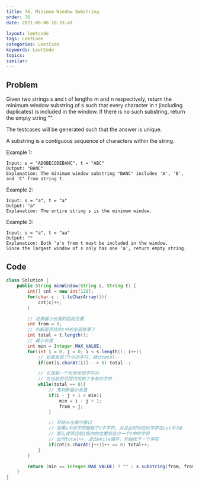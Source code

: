```yaml
---
title: 76. Minimum Window Substring
order: 76
date: 2021-06-06 10:33:49

layout: leetcode
tags: LeetCode
categories: LeetCode
keywords: LeetCode
topics:
similar:
---
```


## Problem

Given two strings s and t of lengths m and n respectively, return the minimum window substring of s such that every character in t (including duplicates) is included in the window. If there is no such substring, return the empty string "".

The testcases will be generated such that the answer is unique.

A substring is a contiguous sequence of characters within the string.

Example 1:

```
Input: s = "ADOBECODEBANC", t = "ABC"
Output: "BANC"
Explanation: The minimum window substring "BANC" includes 'A', 'B', and 'C' from string t.
```

Example 2:

```
Input: s = "a", t = "a"
Output: "a"
Explanation: The entire string s is the minimum window.
```

Example 3:

```
Input: s = "a", t = "aa"
Output: ""
Explanation: Both 'a's from t must be included in the window.
Since the largest window of s only has one 'a', return empty string.
```

## Code

```java
class Solution {
    public String minWindow(String s, String t) {
        int[] cnt = new int[128];
        for(char c : t.toCharArray()){
            cnt[c]++;
        }

        // 记录最小长度的起始位置
        int from = 0;
        // 判断是否找到t中的全部结果了
        int total = t.length();
        // 最小长度
        int min = Integer.MAX_VALUE;
        for(int i = 0, j = 0; i < s.length(); i++){
            // 如果发现了t中的字符，就让total--
            if(cnt[s.charAt(i)]-- > 0) total--;

            // 先找到一个包含全部字符的
            // 在当前的范围内找到了多有的字符
            while(total == 0){
                // 先判断最小长度
                if(i - j + 1 < min){
                    min = i - j + 1;
                    from = j;
                }

                // 开始从左缩小窗口
                // 如果s中的字符碰到了t中字符，并且此时对应的字符在cnt中为0
                // 那么说明当前j指向的位置将会少一个t中的字符
                // 此时total++，退出while循环，开始找下一个字符
                if(cnt[s.charAt(j++)]++ == 0) total++;
            }
        }

        return (min == Integer.MAX_VALUE) ? "" : s.substring(from, from + min);
    }
}
```

